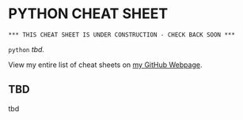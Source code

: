 # PYTHON CHEAT SHEET

```
*** THIS CHEAT SHEET IS UNDER CONSTRUCTION - CHECK BACK SOON ***
```

`python` _tbd._

View my entire list of cheat sheets on
[my GitHub Webpage](https://jeffdecola.github.io/my-cheat-sheets/).

## TBD

tbd
